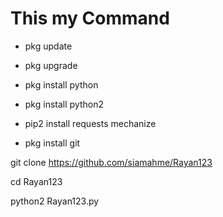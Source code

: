 # This my Command



* pkg update

* pkg upgrade

* pkg install python

* pkg install python2

* pip2 install requests mechanize

* pkg install git

git clone https://github.com/siamahme/Rayan123

cd Rayan123


python2 Rayan123.py
